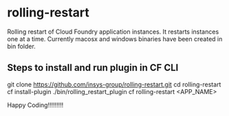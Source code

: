 # rolling-restart
Rolling restart of Cloud Foundry application instances. It restarts instances one at a time. Currently macosx and windows binaries have been created in bin folder.

## Steps to install and run plugin in CF CLI
git clone https://github.com/insys-group/rolling-restart.git
cd rolling-restart
cf install-plugin ./bin/rolling_restart_plugin
cf rolling-restart <APP_NAME>

Happy Coding!!!!!!!!!
